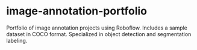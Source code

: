 # image-annotation-portfolio
Portfolio of image annotation projects using Roboflow. Includes a sample dataset in COCO format. Specialized in object detection and segmentation labeling.
